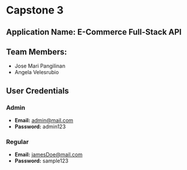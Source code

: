 # Capstone 3 

## Application Name: E-Commerce Full-Stack API

## Team Members:

- Jose Mari Pangilinan
- Angela Velesrubio

## User Credentials

### Admin
- **Email:** admin@mail.com
- **Password:** admin123

### Regular
- **Email:** jamesDoe@mail.com
- **Password:** sample123